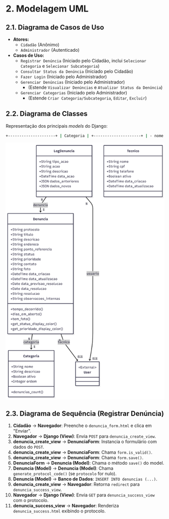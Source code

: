 # 2. Modelagem UML

## 2.1. Diagrama de Casos de Uso

* **Atores:**
    * `Cidadão` (Anônimo)
    * `Administrador` (Autenticado)
* **Casos de Uso:**
    * `Registrar Denúncia` (Iniciado pelo Cidadão, inclui `Selecionar Categoria` e `Selecionar Subcategoria`)
    * `Consultar Status da Denúncia` (Iniciado pelo Cidadão)
    * `Fazer Login` (Iniciado pelo Administrador)
    * `Gerenciar Denúncias` (Iniciado pelo Administrador)
        * (Estende `Visualizar Denúncias` e `Atualizar Status da Denúncia`)
    * `Gerenciar Categorias` (Iniciado pelo Administrador)
        * (Estende `Criar Categoria/Subcategoria`, `Editar`, `Excluir`)

## 2.2. Diagrama de Classes

Representação dos principais *models* do Django:

```bash
+---------------------+ | Categoria | +---------------------+ | - nome: CharField | | - parent: ForeignKey| +---------------------+ | + str() | +---------------------+ | (parent) | *| +-------V-------------+ | Denuncia | +---------------------+ | - protocolo: CharField (PK) | - descricao: TextField| | - data_criacao: DateTimeField | - status: CharField | | - categoria: ForeignKey(Categoria) +---------------------+ | + save() | | + str() | | + generate_protocol_code() +---------------------+
```
![Diagrama de Classes](./assets/diagrama-classes.png)

## 2.3. Diagrama de Sequência (Registrar Denúncia)

1.  **Cidadão** -> **Navegador**: Preenche o `denuncia_form.html` e clica em "Enviar".
2.  **Navegador** -> **Django (View)**: Envia `POST` para `denuncia_create_view`.
3.  **denuncia_create_view** -> **DenunciaForm**: Instancia o formulário com dados do `POST`.
4.  **denuncia_create_view** -> **DenunciaForm**: Chama `form.is_valid()`.
5.  **denuncia_create_view** -> **DenunciaForm**: Chama `form.save()`.
6.  **DenunciaForm** -> **Denuncia (Model)**: Chama o método `save()` do model.
7.  **Denuncia (Model)** -> **Denuncia (Model)**: Chama `generate_protocol_code()` (se `protocolo` for nulo).
8.  **Denuncia (Model)** -> **Banco de Dados**: `INSERT INTO denuncias (...)`.
9.  **denuncia_create_view** -> **Navegador**: Retorna `redirect` para `denuncia_success_view`.
10. **Navegador** -> **Django (View)**: Envia `GET` para `denuncia_success_view` com o protocolo.
11. **denuncia_success_view** -> **Navegador**: Renderiza `denuncia_success.html` exibindo o protocolo.
